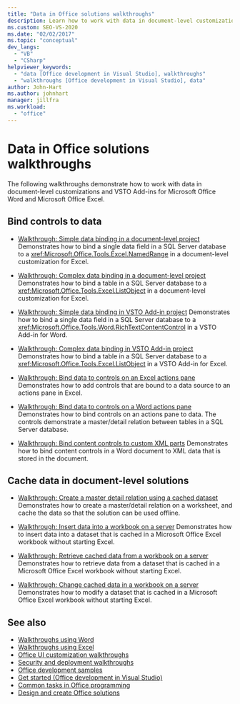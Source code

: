 ```yaml
---
title: "Data in Office solutions walkthroughs"
description: Learn how to work with data in document-level customizations and VSTO Add-ins for Microsoft Office Word and Microsoft Office Excel.
ms.custom: SEO-VS-2020
ms.date: "02/02/2017"
ms.topic: "conceptual"
dev_langs:
  - "VB"
  - "CSharp"
helpviewer_keywords:
  - "data [Office development in Visual Studio], walkthroughs"
  - "walkthroughs [Office development in Visual Studio], data"
author: John-Hart
ms.author: johnhart
manager: jillfra
ms.workload:
  - "office"
---
```

# Data in Office solutions walkthroughs
  The following walkthroughs demonstrate how to work with data in document-level customizations and VSTO Add-ins for Microsoft Office Word and Microsoft Office Excel.

## Bind controls to data
- [Walkthrough: Simple data binding in a document-level project](../vsto/walkthrough-simple-data-binding-in-a-document-level-project.md)
 Demonstrates how to bind a single data field in a SQL Server database to a <xref:Microsoft.Office.Tools.Excel.NamedRange> in a document-level customization for Excel.

- [Walkthrough: Complex data binding in a document-level project](../vsto/walkthrough-complex-data-binding-in-a-document-level-project.md)
 Demonstrates how to bind a table in a SQL Server database to a <xref:Microsoft.Office.Tools.Excel.ListObject> in a document-level customization for Excel.

- [Walkthrough: Simple data binding in VSTO Add-in project](../vsto/walkthrough-simple-data-binding-in-vsto-add-in-project.md)
 Demonstrates how to bind a single data field in a SQL Server database to a <xref:Microsoft.Office.Tools.Word.RichTextContentControl> in a VSTO Add-in for Word.

- [Walkthrough: Complex data binding in VSTO Add-in project](../vsto/walkthrough-complex-data-binding-in-vsto-add-in-project.md)
 Demonstrates how to bind a table in a SQL Server database to a <xref:Microsoft.Office.Tools.Excel.ListObject> in a VSTO Add-in for Excel.

- [Walkthrough: Bind data to controls on an Excel actions pane](../vsto/walkthrough-binding-data-to-controls-on-an-excel-actions-pane.md)
 Demonstrates how to add controls that are bound to a data source to an actions pane in Excel.

- [Walkthrough: Bind data to controls on a Word actions pane](../vsto/walkthrough-binding-data-to-controls-on-a-word-actions-pane.md)
 Demonstrates how to bind controls on an actions pane to data. The controls demonstrate a master/detail relation between tables in a SQL Server database.

- [Walkthrough: Bind content controls to custom XML parts](../vsto/walkthrough-binding-content-controls-to-custom-xml-parts.md)
 Demonstrates how to bind content controls in a Word document to XML data that is stored in the document.

## Cache data in document-level solutions
- [Walkthrough: Create a master detail relation using a cached dataset](../vsto/walkthrough-creating-a-master-detail-relation-using-a-cached-dataset.md)
 Demonstrates how to create a master/detail relation on a worksheet, and cache the data so that the solution can be used offline.

- [Walkthrough: Insert data into a workbook on a server](../vsto/walkthrough-inserting-data-into-a-workbook-on-a-server.md)
 Demonstrates how to insert data into a dataset that is cached in a Microsoft Office Excel workbook without starting Excel.

- [Walkthrough: Retrieve cached data from a workbook on a server](../vsto/walkthrough-retrieving-cached-data-from-a-workbook-on-a-server.md)
 Demonstrates how to retrieve data from a dataset that is cached in a Microsoft Office Excel workbook without starting Excel.

- [Walkthrough: Change cached data in a workbook on a server](../vsto/walkthrough-changing-cached-data-in-a-workbook-on-a-server.md)
 Demonstrates how to modify a dataset that is cached in a Microsoft Office Excel workbook without starting Excel.

## See also
- [Walkthroughs using Word](../vsto/walkthroughs-using-word.md)
- [Walkthroughs using Excel](../vsto/walkthroughs-using-excel.md)
- [Office UI customization walkthroughs](../vsto/office-ui-customization-walkthroughs.md)
- [Security and deployment walkthroughs](../vsto/security-and-deployment-walkthroughs.md)
- [Office development samples](../vsto/office-development-samples.md)
- [Get started &#40;Office development in Visual Studio&#41;](../vsto/getting-started-office-development-in-visual-studio.md)
- [Common tasks in Office programming](../vsto/common-tasks-in-office-programming.md)
- [Design and create Office solutions](../vsto/designing-and-creating-office-solutions.md)
